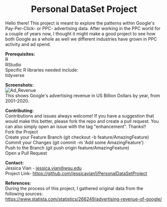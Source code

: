# <h1 align ="center">Personal DataSet Project</h1>
Hello there! This project is meant to explore the patterns within Google's Pay-Per-Click- or PPC- advertising data. After working in the PPC world for a couple of years now, I thought it might make a good project to see how both Google as a whole as well we different industries have grown in PPC activity and ad spend.  

**Prerequisites:**  
R  
RStudio  
Specific R libraries needed include:  
  tidyverse  

**Screenshots:**  
![Ad_Revenue](https://user-images.githubusercontent.com/91223695/142338037-19c19398-8827-46ff-aaf4-d697c376fbdf.JPG)  
This shows Google's advertising revenue in US Billion Dollars by year, from 2001-2020.

**Contributing:**  
Contributions and issues always welcome! If you have a suggestion that would make this better, please fork the repo and create a pull request. You can also simply open an issue with the tag "enhancement". Thanks!!  
Fork the Project  
Create your Feature Branch (git checkout -b feature/AmazingFeature)  
Commit your Changes (git commit -m 'Add some AmazingFeature')  
Push to the Branch (git push origin feature/AmazingFeature)  
Open a Pull Request  


**Contact:**  
Jessica Vian - jessica.vian@wsu.edu  
Project Link- https://github.com/jessicavian1/PersonalDataSetProject  

**References:**  
 During the process of this project, I gathered original data from the following sources:  
 https://www.statista.com/statistics/266249/advertising-revenue-of-google/  
